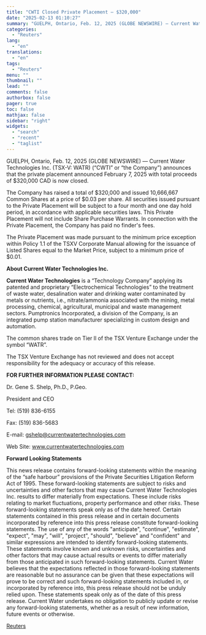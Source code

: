 ```yaml
---
title: "CWTI Closed Private Placement – $320,000"
date: "2025-02-13 01:10:27"
summary: "GUELPH, Ontario, Feb. 12, 2025 (GLOBE NEWSWIRE) — Current Water Technologies Inc. (TSX-V: WATR) (“CWTI” or “the Company”) announces that the private placement announced February 7, 2025 with total proceeds of $320,000 CAD is now closed.The Company has raised a total of $320,000 and issued 10,666,667 Common Shares at a..."
categories:
  - "Reuters"
lang:
  - "en"
translations:
  - "en"
tags:
  - "Reuters"
menu: ""
thumbnail: ""
lead: ""
comments: false
authorbox: false
pager: true
toc: false
mathjax: false
sidebar: "right"
widgets:
  - "search"
  - "recent"
  - "taglist"
---
```


GUELPH, Ontario, Feb. 12, 2025 (GLOBE NEWSWIRE) — Current Water Technologies Inc. (TSX-V: WATR) (“CWTI” or “the Company”) announces that the private placement announced February 7, 2025 with total proceeds of $320,000 CAD is now closed.

The Company has raised a total of $320,000 and issued 10,666,667 Common Shares at a price of $0.03 per share. All securities issued pursuant to the Private Placement will be subject to a four month and one day hold period, in accordance with applicable securities laws. This Private Placement will not include Share Purchase Warrants. In connection with the Private Placement, the Company has paid no finder's fees.

The Private Placement was made pursuant to the minimum price exception within Policy 1.1 of the TSXV Corporate Manual allowing for the issuance of Listed Shares equal to the Market Price, subject to a minimum price of $0.01.

**About Current Water Technologies Inc.**

**Current Water Technologies** is a “Technology Company” applying its patented and proprietary “Electrochemical Technologies” to the treatment of waste water, desalination water and drinking water contaminated by metals or nutrients, i.e., nitrate/ammonia associated with the mining, metal processing, chemical, agricultural, municipal and waste management sectors. Pumptronics Incorporated, a division of the Company, is an integrated pump station manufacturer specializing in custom design and automation.

The common shares trade on Tier ll of the TSX Venture Exchange under the symbol “WATR”.

The TSX Venture Exchange has not reviewed and does not accept responsibility for the adequacy or accuracy of this release.

**FOR FURTHER INFORMATION PLEASE CONTACT:**

Dr. Gene S. Shelp, Ph.D., P.Geo.

President and CEO

Tel: (519) 836-6155

Fax: (519) 836-5683

E-mail: gshelp@currentwatertechnologies.com

Web Site: www.currentwatertechnologies.com

**Forward Looking Statements**

This news release contains forward-looking statements within the meaning of the “safe harbour” provisions of the Private Securities Litigation Reform Act of 1995. These forward-looking statements are subject to risks and uncertainties and other factors that may cause Current Water Technologies Inc. results to differ materially from expectations. These include risks relating to market fluctuations, property performance and other risks. These forward-looking statements speak only as of the date hereof. Certain statements contained in this press release and in certain documents incorporated by reference into this press release constitute forward-looking statements. The use of any of the words "anticipate", "continue", "estimate", "expect", "may", "will", "project", "should", "believe" and "confident" and similar expressions are intended to identify forward-looking statements. These statements involve known and unknown risks, uncertainties and other factors that may cause actual results or events to differ materially from those anticipated in such forward-looking statements. Current Water believes that the expectations reflected in those forward-looking statements are reasonable but no assurance can be given that these expectations will prove to be correct and such forward-looking statements included in, or incorporated by reference into, this press release should not be unduly relied upon. These statements speak only as of the date of this press release. Current Water undertakes no obligation to publicly update or revise any forward-looking statements, whether as a result of new information, future events or otherwise.

[Reuters](https://www.tradingview.com/news/reuters.com,2025-02-12:newsml_GNX7cvfMr:0-cwti-closed-private-placement-320-000/)
